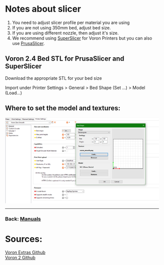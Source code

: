 # Notes about slicer

1. You need to adjust slicer profile per material you are using
2. If you are not using 350mm bed, adjust bed size.
3. If you are using different nozzle, then adjust it's size.
4. We recommend using [SuperSlicer](https://github.com/supermerill/SuperSlicer) for Voron Printers but you can also use [PrusaSlicer](https://github.com/prusa3d/PrusaSlicer).

## Voron 2.4 Bed STL for PrusaSlicer and SuperSlicer
Download the appropriate STL for your bed size

Import under Printer Settings > General > Bed Shape (Set ...) > Model (Load...)

## Where to set the model and textures:
![Examples](SS_Settings.png) 

---
### Back: [Manuals](../Readme.md)

# Sources:
[Voron Extras Github](https://github.com/VoronDesign/Voron-Extras)  
[Voron 2 Github](https://github.com/VoronDesign/Voron-2)
